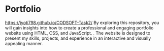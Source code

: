 # Portfolio
 https://jyoti798.github.io/CODSOFT-Task2/
By exploring this repository, you will gain insights into how to create a professional and engaging portfolio website using HTML, CSS, and JavaScript.  . The website is designed to present my skills, projects, and experience in an interactive and visually appealing manner.
